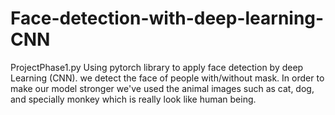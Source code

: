 # Face-detection-with-deep-learning-CNN
ProjectPhase1.py
Using pytorch library to apply face detection by deep Learning (CNN). we detect the face of people with/without mask. In order to make our model stronger we've used the animal images such as cat, dog,
and specially monkey which is really look like human being.

